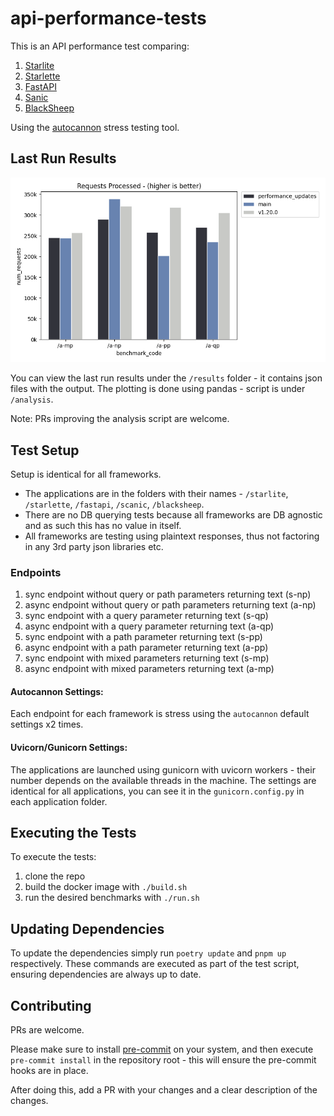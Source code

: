 # api-performance-tests

This is an API performance test comparing:

1. [Starlite](https://github.com/starlite-api/starlite)
2. [Starlette](https://github.com/encode/starlette)
3. [FastAPI](https://github.com/tiangolo/fastapi)
4. [Sanic](https://github.com/sanic-org/sanic)
5. [BlackSheep](https://github.com/Neoteroi/BlackSheep)

Using the [autocannon](https://github.com/mcollina/autocannon) stress testing tool.

## Last Run Results

![Plain Text Results](result.png)

You can view the last run results under the `/results` folder - it contains json files with the output.
The plotting is done using pandas - script is under `/analysis`.

Note: PRs improving the analysis script are welcome.

## Test Setup

Setup is identical for all frameworks.

- The applications are in the folders with their names - `/starlite`, `/starlette`, `/fastapi`, `/scanic`, `/blacksheep`.
- There are no DB querying tests because all frameworks are DB agnostic and as such this has no value in itself.
- All frameworks are testing using plaintext responses, thus not factoring in any 3rd party json libraries etc.

### Endpoints

1. sync endpoint without query or path parameters returning text (s-np)
2. async endpoint without query or path parameters returning text (a-np)
3. sync endpoint with a query parameter returning text (s-qp)
4. async endpoint with a query parameter returning text (a-qp)
5. sync endpoint with a path parameter returning text (s-pp)
6. async endpoint with a path parameter returning text (a-pp)
7. sync endpoint with mixed parameters returning text (s-mp)
8. async endpoint with mixed parameters returning text (a-mp)

#### Autocannon Settings:

Each endpoint for each framework is stress using the `autocannon` default settings x2 times.

#### Uvicorn/Gunicorn Settings:

The applications are launched using gunicorn with uvicorn workers - their number depends on the available threads in the
machine. The settings are identical for all applications, you can see it in the `gunicorn.config.py` in each application
folder.

## Executing the Tests

To execute the tests:

1. clone the repo
2. build the docker image with `./build.sh`
3. run the desired benchmarks with `./run.sh`


## Updating Dependencies

To update the dependencies simply run `poetry update` and `pnpm up` respectively. These commands are executed as part
of the test script, ensuring dependencies are always up to date.

## Contributing

PRs are welcome.

Please make sure to install [pre-commit](https://pre-commit.com/) on your system, and then execute `pre-commit install`
in the repository root - this will ensure the pre-commit hooks are in place.

After doing this, add a PR with your changes and a clear description of the changes.
